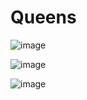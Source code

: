 # Queens
![image](https://user-images.githubusercontent.com/2858978/198164572-abbf6fcd-5235-4926-8aa8-0ee49578cad4.png)

![image](https://user-images.githubusercontent.com/2858978/201281903-90488c71-9daf-4fbd-bde9-729f52ddb913.png)

![image](https://user-images.githubusercontent.com/2858978/201455042-20b491ff-8207-48ee-9b30-9a12812a93b1.png)


